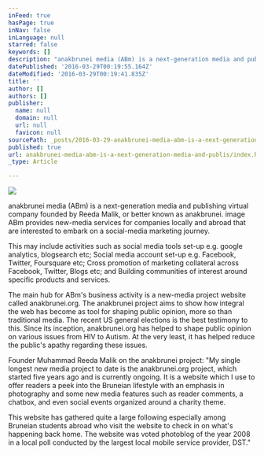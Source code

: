 ```yaml
---
inFeed: true
hasPage: true
inNav: false
inLanguage: null
starred: false
keywords: []
description: "anakbrunei media (ABm) is a next-generation media and publishing virtual company founded by Reeda Malik, or better known as anakbrunei.\n\nimage\n\nABm provides new-media services for companies locally and abroad that are interested to embark on a social-media marketing journey. This may include activities such as social media tools set-up e.g. google analytics, blogsearch etc; Social media account set-up e.g. Facebook, Twitter, Foursquare etc; Cross promotion of marketing collateral across Facebook, Twitter, Blogs etc; and Building communities of interest around specific products and services.\_"
datePublished: '2016-03-29T00:19:55.164Z'
dateModified: '2016-03-29T00:19:41.835Z'
title: ''
author: []
authors: []
publisher:
  name: null
  domain: null
  url: null
  favicon: null
sourcePath: _posts/2016-03-29-anakbrunei-media-abm-is-a-next-generation-media-and-publis.md
published: true
url: anakbrunei-media-abm-is-a-next-generation-media-and-publis/index.html
_type: Article

---
```

![](https://the-grid-user-content.s3-us-west-2.amazonaws.com/c283c933-79cd-4f7d-b5e4-7887f7c0d699.png)

anakbrunei media (ABm) is a next-generation media and publishing virtual company founded by Reeda Malik, or better known as anakbrunei.
image
ABm provides new-media services for companies locally and abroad that are interested to embark on a social-media marketing journey. 

This may include activities such as social media tools set-up e.g. google analytics, blogsearch etc; Social media account set-up e.g. Facebook, Twitter, Foursquare etc; Cross promotion of marketing collateral across Facebook, Twitter, Blogs etc; and Building communities of interest around specific products and services. 

The main hub for ABm's business activity is a new-media project website called anakbrunei.org. The anakbrunei project aims to show how integral the web has become as tool for shaping public opinion, more so than traditional media. The recent US general elections is the best testimony to this. Since its inception, anakbrunei.org has helped to shape public opinion on various issues from HIV to Autism. At the very least, it has helped reduce the public's apathy regarding these issues. 

Founder Muhammad Reeda Malik on the anakbrunei project: "My single longest new media project to date is the anakbrunei.org project, which started five years ago and is currently ongoing. It is a website which I use to offer readers a peek into the Bruneian lifestyle with an emphasis in photography and some new media features such as reader comments, a chatbox, and even social events organized around a charity theme. 

This website has gathered quite a large following especially among Bruneian students abroad who visit the website to check in on what's happening back home. The website was voted photoblog of the year 2008 in a local poll conducted by the largest local mobile service provider, DST."